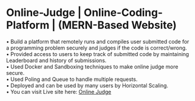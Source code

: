 # Online-Judge | Online-Coding-Platform | (MERN-Based Website)
•	Build a platform that remotely runs and compiles user submitted code for a programming problem securely and judges if the code is correct/wrong. <br>
•	Provided access to users to keep track of submitted code by maintaining Leaderboard and history of submissions. <br>
•	Used Docker and Sandboxing techniques to make online judge more secure. <br>
•	Used Poling and Queue to handle multiple requests. <br>
•	Deployed and can be used by many users by Horizontal Scaling. <br>
•	You can visit Live site here: [Online Judge](http://ec2-54-89-139-174.compute-1.amazonaws.com/questions) <br>